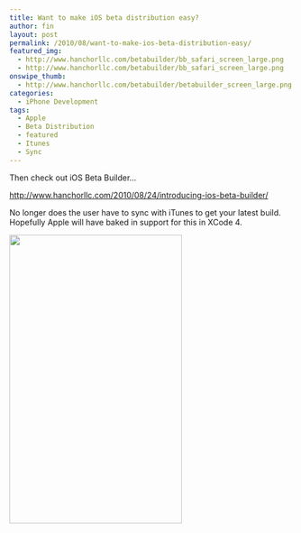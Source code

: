 ```yaml
---
title: Want to make iOS beta distribution easy?
author: fin
layout: post
permalink: /2010/08/want-to-make-ios-beta-distribution-easy/
featured_img:
  - http://www.hanchorllc.com/betabuilder/bb_safari_screen_large.png
  - http://www.hanchorllc.com/betabuilder/bb_safari_screen_large.png
onswipe_thumb:
  - http://www.hanchorllc.com/betabuilder/betabuilder_screen_large.png
categories:
  - iPhone Development
tags:
  - Apple
  - Beta Distribution
  - featured
  - Itunes
  - Sync
---
```

Then check out iOS Beta Builder&#8230;<!--more-->

<http://www.hanchorllc.com/2010/08/24/introducing-ios-beta-builder/>

No longer does the user have to sync with iTunes to get your latest build. Hopefully Apple will have baked in support for this in XCode 4.

<img class="aligncenter" title="BB" src="http://www.hanchorllc.com/betabuilder/betabuilder_screen_large.png" alt="" width="306" height="512" />